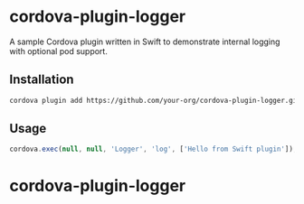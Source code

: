 # cordova-plugin-logger

A sample Cordova plugin written in Swift to demonstrate internal logging with optional pod support.

## Installation

```bash
cordova plugin add https://github.com/your-org/cordova-plugin-logger.git
```

## Usage

```js
cordova.exec(null, null, 'Logger', 'log', ['Hello from Swift plugin']);
```
# cordova-plugin-logger
